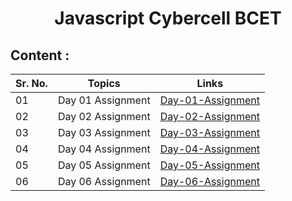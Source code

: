 <h1 align="center">Javascript Cybercell BCET</h1>

## Content : 
| Sr. No. | Topics | Links |
| --- | --- | --- |
| 01 | Day 01 Assignment | [Day-01-Assignment](./Day_01_Assignment/ "Day-01-Assignment") |
| 02 | Day 02 Assignment | [Day-02-Assignment](./Day_02_Assignment/ "Day-02-Assignment") |
| 03 | Day 03 Assignment | [Day-03-Assignment](./Day_03_Assignment/ "Day-03-Assignment") |
| 04 | Day 04 Assignment | [Day-04-Assignment](./Day_04_Assignment/ "Day-04-Assignment") |
| 05 | Day 05 Assignment | [Day-05-Assignment](./Day_05_Assignment/ "Day-05-Assignment") |
| 06 | Day 06 Assignment | [Day-06-Assignment](./Day_06_Assignment/ "Day-06-Assignment") |
